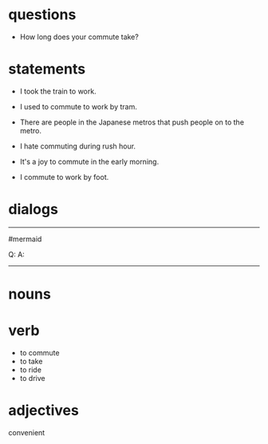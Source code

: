 
# questions
- How long does your commute take?

# statements
- I took the train to work.

- I used to commute to work by tram.

- There are people in the Japanese metros that push people on to the metro.

- I hate commuting during rush hour.

- It's a joy to commute in the early morning.

- I commute to work by foot.

# dialogs
---
#mermaid 

Q: 
A: 

---

# nouns


# verb
- to commute
- to take
- to ride
- to drive

# adjectives
convenient